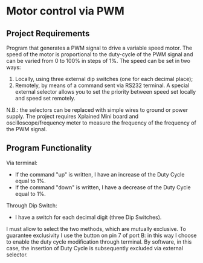  <h1>Motor control via PWM</h1>

 <h2>Project Requirements</h2> 
 
Program that generates a PWM signal to drive a variable speed motor.
The speed of the motor is proportional to the duty-cycle of the PWM signal and can be varied from 0 to
100% in steps of 1%. The speed can be set in two ways: 
1. Locally, using three external dip switches (one for each decimal place); 
2. Remotely, by means of a command sent via RS232 terminal. A special external selector allows you to set the priority between
speed set locally and speed set remotely.

N.B.: the selectors can be replaced with simple wires to ground or power supply.
The project requires Xplained Mini board and oscilloscope/frequency meter to measure the frequency of the
frequency of the PWM signal.

 <h2>Program Functionality</h2> 
 
Via terminal:
* If the command "up" is written, I have an increase of the Duty Cycle equal to 1%.
* If the command "down" is written, I have a decrease of the Duty Cycle equal to 1%.

Through Dip Switch:
* I have a switch for each decimal digit (three Dip Switches).

I must allow to select the two methods, which are mutually exclusive. To guarantee exclusivity
I use the button on pin 7 of port B: in this way I choose to enable the duty cycle modification
through terminal. By software, in this case, the insertion of Duty Cycle is subsequently excluded
via external selector.
